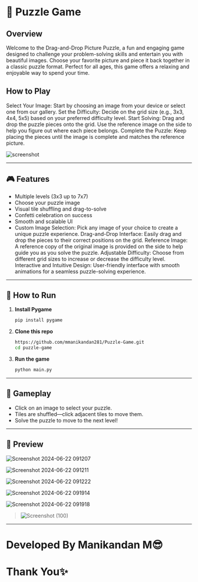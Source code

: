 # 🧩 Puzzle Game
## Overview
Welcome to the Drag-and-Drop Picture Puzzle, a fun and engaging game designed to challenge your problem-solving skills and entertain you with beautiful images. Choose your favorite picture and piece it back together in a classic puzzle format. Perfect for all ages, this game offers a relaxing and enjoyable way to spend your time.


## How to Play
Select Your Image: Start by choosing an image from your device or select one from our gallery.
Set the Difficulty: Decide on the grid size (e.g., 3x3, 4x4, 5x5) based on your preferred difficulty level.
Start Solving: Drag and drop the puzzle pieces onto the grid. Use the reference image on the side to help you figure out where each piece belongs.
Complete the Puzzle: Keep placing the pieces until the image is complete and matches the reference picture.


![screenshot](https://github.com/mmanikandan281/sliding-puzzle-game/assets/demo.gif)

---

## 🎮 Features

* Multiple levels (3x3 up to 7x7)
* Choose your puzzle image
* Visual tile shuffling and drag-to-solve
* Confetti celebration on success
* Smooth and scalable UI
* Custom Image Selection: Pick any image of your choice to create a unique puzzle experience.
Drag-and-Drop Interface: Easily drag and drop the pieces to their correct positions on the grid.
Reference Image: A reference copy of the original image is provided on the side to help guide you as you solve the puzzle.
Adjustable Difficulty: Choose from different grid sizes to increase or decrease the difficulty level.
Interactive and Intuitive Design: User-friendly interface with smooth animations for a seamless puzzle-solving experience.


---

## 🚀 How to Run

1. **Install Pygame**

   ```bash
   pip install pygame
   ```

2. **Clone this repo**

   ```bash
   https://github.com/mmanikandan281/Puzzle-Game.git
   cd puzzle-game
   ```


3. **Run the game**

   ```bash
   python main.py
   ```



---

## 🧠 Gameplay

* Click on an image to select your puzzle.
* Tiles are shuffled—click adjacent tiles to move them.
* Solve the puzzle to move to the next level!

---

## 📸 Preview

![Screenshot 2024-06-22 091207](https://github.com/Raj-Agill21/puzzle-game/assets/114497698/b91fc568-189f-4d5e-b494-41d851d6b904)

![Screenshot 2024-06-22 091211](https://github.com/Raj-Agill21/puzzle-game/assets/114497698/fe4cb2cf-e85f-42fc-97f3-3dbd15b053c2)

![Screenshot 2024-06-22 091222](https://github.com/Raj-Agill21/puzzle-game/assets/114497698/ef056fea-1224-4772-8876-5122d27234b1)

![Screenshot 2024-06-22 091914](https://github.com/Raj-Agill21/puzzle-game/assets/114497698/eaf80786-4946-442a-b7e8-eafe32518f2c)

![Screenshot 2024-06-22 091918](https://github.com/Raj-Agill21/puzzle-game/assets/114497698/d5547b5f-b36b-49f7-a22a-35ad6eee3c23)

> ![Screenshot (100)](https://github.com/user-attachments/assets/f2a127fe-1323-46f8-8e29-b2d798589f29)


---

# Developed By Manikandan M😎
# Thank You✨
